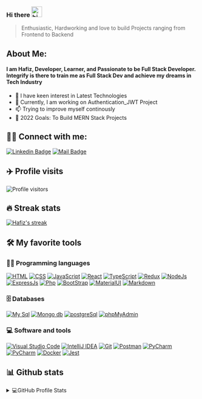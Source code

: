 ### Hi there <img src="https://user-images.githubusercontent.com/1303154/88677602-1635ba80-d120-11ea-84d8-d263ba5fc3c0.gif" width="28px" height="28px" alt="hi">   

> Enthusiastic, Hardworking and love to build Projects ranging from Frontend to Backend

## About Me:
#### I am Hafiz, Developer, Learner, and Passionate to be Full Stack Developer. Integrify is there to train me as Full Stack Dev and achieve my dreams in Tech Industry

- 👀 I have keen interest in Latest Technologies
- 🌱 Currently, I am working on Authentication_JWT Project
- 📫 Trying to improve myself continously 
- 🥅 2022 Goals: To Build MERN Stack Projects

## 🙋‍♂️ Connect with me:

[![Linkedin Badge](https://img.shields.io/badge/-LinkedIn-0e76a8?style=flat&labelColor=0e76a8&logo=linkedin&logoColor=white)](https://www.linkedin.com/in/hafiz-javid-6a0810225/)  [![Mail Badge](https://img.shields.io/badge/-Gmail-c0392b?style=flat&labelColor=c0392b&logo=gmail&logoColor=white)](mailto:hafizjavid471@gmail.com)

## :airplane: Profile visits
![Profile visitors](https://visitor-badge.glitch.me/badge?page_id=hafizkh.hafizkh&left_color=green&right_color=blue)
<br />

## 🔥 Streak stats

<p align="left">
  <a href="https://github.com/hafizkh/github-readme-streak-stats">
    <img title="🔥 Get streak stats for your profile at git.io/streak-stats" alt="Hafiz's streak" src="https://github-readme-streak-stats.herokuapp.com?user=hafizkh&theme=monokai-metallian&hide_border=true"/>
  </a>
</p>

## 🛠️ My favorite tools

### 👨‍💻 Programming languages

<p>
    <a href="#"><img alt="HTML" src="https://img.shields.io/badge/HTML%20-%23E34F26.svg?logo=html5&logoColor=white"></a>
    <a href="#"><img alt="CSS" src="https://img.shields.io/badge/CSS%20-%231572B6.svg?logo=css3&logoColor=white"></a>
    <a href="#"><img alt="JavaScript" src="https://img.shields.io/badge/JavaScript%20-F7DF1E.svg?logo=javascript&logoColor=black"></a>
    <a href="#"><img alt="React" src="https://img.shields.io/badge/React%20-61DAFB.svg?logo=react&logoColor=white"></a>
    <a href="#"><img alt="TypeScript" src="https://img.shields.io/badge/TypeScript%20-3178C6.svg?logo=typescript&logoColor=white"></a>
    <a href="#"><img alt="Redux" src="https://img.shields.io/badge/Redux%20-764ABC.svg?logo=Redux&logoColor=white"></a>
    <a href="#"><img alt="NodeJs" src="https://img.shields.io/badge/NodeJs-339933.svg?logo=node.js&logoColor=white"></a>
    <a href="#"><img alt="ExpressJs" src="https://img.shields.io/badge/ExpressJs-000000.svg?logo=express&logoColor=white"></a>
    <a href="#"><img alt="Php" src="https://img.shields.io/badge/PHP-777BB4.svg?logo=php&logoColor=white"></a>
    <a href="#"><img alt="BootStrap" src="https://img.shields.io/badge/BootStrap-7952B3.svg?logo=BootStrap&logoColor=white"></a>
    <a href="#"><img alt="MaterialUI" src="https://img.shields.io/badge/Material%20UI%20-007FFF.svg?logo=mui&logoColor=white"></a>
    <a href="#"><img alt="Markdown" src="https://img.shields.io/badge/Markdown-000000.svg?logo=markdown&logoColor=white"></a>
    
    
</p>



### 🗄️ Databases

<p>
    <a href="#"><img alt="My Sql" src="https://img.shields.io/badge/My_SQL%20-4479A1.svg?logo=mysql&logoColor=white"></a>
    <a href="#"><img alt="Mongo db" src="https://img.shields.io/badge/Mongo_DB%20-47A248.svg?logo=mongodb&logoColor=white"></a>
    <a href="#"><img alt="postgreSql" src="https://img.shields.io/badge/PostgreSQL%20-4169E1.svg?logo=postgresql&logoColor=white"></a>
    <a href="#"><img alt="phpMyAdmin" src="https://img.shields.io/badge/phpMyAdmin%20-6C78AF.svg?logo=phpMyAdmin&logoColor=white"></a>
   
</p>

### 💻 Software and tools

<p>
    <a href="#"><img alt="Visual Studio Code" src="https://img.shields.io/badge/Visual%20Studio%20Code-0078d7.svg?logo=visual-studio-code&logoColor=white"></a>
    <a href="#"><img alt="IntelliJ IDEA" src="https://img.shields.io/badge/IntelliJ_IDEA-000000.svg?logo=intelliJ-Idea&logoColor=white"></a>
    <a href="#"><img alt="Git" src="https://img.shields.io/badge/Git%20-%23F05033.svg?logo=git&logoColor=white"></a>
    <a href="#"><img alt="Postman" src="https://img.shields.io/badge/Postman-FFDF18.svg?logo=postman&logoColor=white"></a>
    <a href="#"><img alt="PyCharm" src="https://img.shields.io/badge/PyCharm-0078d7.svg?logo=pycharm&logoColor=white"></a>
    <a href="#"><img alt="PyCharm" src="https://img.shields.io/badge/Jira%20software-0052CC.svg?logo=jira-software&logoColor=white"></a>
    <a href="#"><img alt="Docker" src="https://img.shields.io/badge/Docker-2496ED.svg?logo=docker&logoColor=white"></a>
    <a href="#"><img alt="Jest" src="https://img.shields.io/badge/Jest-C21325.svg?logo=jest&logoColor=white"></a>
    
</p>

## 📊 Github stats
<details>
    <summary>💻GitHub Profile Stats</summary>
  <br/>
    <a href="https://github.com/hafizkh/github-readme-stats"><img alt="Hafiz's Github Stats" src="https://github-readme-stats.vercel.app/api?username=hafizkh&show_icons=true&theme=tokyonight" height="192px"/></a>
  <a href="https://github.com/hafizkh/github-readme-stats"><img alt="Hafiz's Top Languages" src="https://github-readme-stats.vercel.app/api/top-langs/?username=hafizkh&layout=compact" height="192px"/></a>
  <br/>
</details>
